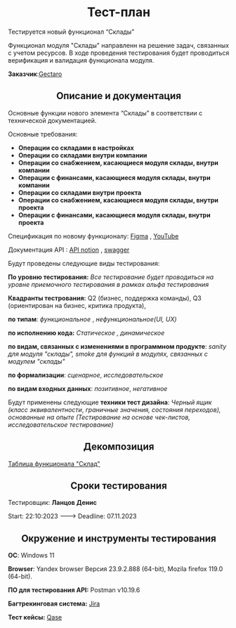 <h1 align=center>Тест-план</h1>
Тестируется новый функционал “Склады”

Функционал модуля "Склады" направленн на решение задач, связанных с учетом ресурсов. В ходе проведения тестирования будет проводиться верификация и валидация функционала модуля.

**Заказчик**:[Gectaro](https://app.gectaro.com)

<h2 align=center>Описание и документация</h2>
Основные функции нового элемента “Склады” в соответствии с технической документацией.

Основные требования:

- **Операции со складами в настройках**
- **Операции со складами внутри компании**
- **Операции со снабжением, касающиеся модуля склады, внутри компании**
- **Операции с финансами, касающиеся модуля склады, внутри компании**
- **Операции со складами внутри проекта**
- **Операции со снабжением, касающиеся модуля склады, внутри проекта**
- **Операции с финансами, касающиеся модуля склады, внутри проекта**

Спецификация по новому функционалу: [Figma](https://www.figma.com/file/CvTyKfuFa4iQSAUDVSG2nrrl/GECTARO?type=design&node-id=3568-0&mode=design&t=4A0WnAfcFBbL5BBe-0) , [YouTube](https://www.youtube.com/watch?v=JLTvHkVneCk)

Документация API : [API notion](https://skyengpublic.notion.site/API-edd2d237611546a2adb36aeb1f0f3c5c) , [swagger](https://swagger.gectaro.com/)

Будут проведены следующие виды тестирования:

**По уровню тестирования:** *Все тестирование будет проводиться на уровне приемочного тестирования в рамках альфа тестирования*

**Квадранты тестрования:** Q2 (бизнес, поддержка команды), Q3 (ориентирован на бизнес, критика продукта),

**по типам**: *функциональное* , *нефункциональное(UI, UX)*

**по исполнению кода:** *Статическое , динамическое*

**по видам, связанных с изменениями в программном продукте**: *sanity для модуля "склады", smoke для функций в модулях, связанных с модулем "склады"*

**по формализации**: *сценарное*, *исследовательское*

**по видам входных данных**: *позитивное*, *негативное*

Будут применены следующие **техники тест дизайна**: *Черный ящик (класс эквивалентности*, *граничные значения, состояния переходов), основанные на опыте (Тестирование на основе чек-листов, исследовательское тестирование)*

<h2 align=center>Декомпозиция</h2>

[Таблица функционала "Склад"](https://docs.google.com/spreadsheets/d/14m8-W6WLzByRsctZwB7GucoyQi9vtmUucv__IS7RWv4/edit?usp=sharing)

<h2 align=center>Cроки тестирования</h2>

Тестировщик: **Ланцов Денис**

Start: 22:10:2023 ---> Deadline: 07.11.2023

<h2 align=center>Окружение и инструменты тестирования</h2>

**ОС**: Windows 11

**Browser**: Yandex browser Версия 23.9.2.888 (64-bit), Mozila firefox 119.0 (64-bit).

**ПО для тестирования API:** Postman v10.19.6

**Багтрекинговая система:** [Jira](https://lantsovotus.atlassian.net/jira/software/c/projects/GEC/issues/GEC-2)

**Тест кейсы:** [Qase](https://app.qase.io/project/GECTARO)
